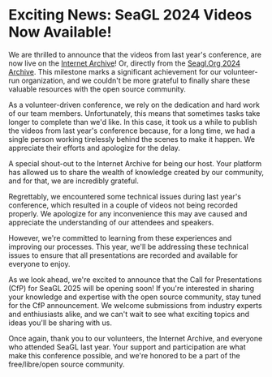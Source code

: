 # Exciting News: SeaGL 2024 Videos Now Available!

We are thrilled to announce that the videos from last year's conference, are now live on the [Internet Archive](https://archive.org/details/seagl?and[]=year%3A%222024%22)! Or, directly from the [Seagl.Org 2024 Archive](https://seagl.org/archive/2024). This milestone marks a significant achievement for our volunteer-run organization, and we couldn't be more grateful to finally share these valuable resources with the open source community.

As a volunteer-driven conference, we rely on the dedication and hard work of our team members. Unfortunately, this means that sometimes tasks take longer to complete than we'd like. In this case, it took us a while to publish the videos from last year's conference because, for a long time, we had a single person working tirelessly behind the scenes to make it happen. We appreciate their efforts and apologize for the delay.

A special shout-out to the Internet Archive for being our host. Your platform has allowed us to share the wealth of knowledge created by our community, and for that, we are incredibly grateful.

Regrettably, we encountered some technical issues during last year's conference, which resulted in a couple of videos not being recorded properly. We apologize for any inconvenience this may ave caused and appreciate the understanding of our attendees and speakers.

However, we're committed to learning from these experiences and improving our processes. This year, we'll be addressing these technical issues to ensure that all presentations are recorded and available for everyone to enjoy.

As we look ahead, we're excited to announce that the Call for Presentations (CfP) for SeaGL 2025 will be opening soon! If you're interested in sharing your knowledge and expertise with the open source community, stay tuned for the CfP announcement. We welcome submissions from industry experts and enthiusiasts alike, and we can't wait to see what exciting topics and ideas you'll be sharing with us.

Once again, thank you to our volunteers, the Internet Archive, and everyone who attended SeaGL last year. Your support and participation are what make this conference possible, and we're honored to be a part of the free/libre/open source community.
